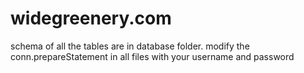 # widegreenery.com

schema of all the tables are in database folder.
modify the conn.prepareStatement in all files with your username and password
